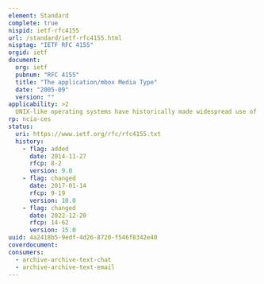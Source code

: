 ```yaml
---
element: Standard
complete: true
nispid: ietf-rfc4155
url: /standard/ietf-rfc4155.html
nisptag: "IETF RFC 4155"
orgid: ietf
document:
  org: ietf
  pubnum: "RFC 4155"
  title: "The application/mbox Media Type"
  date: "2005-09"
  version: ""
applicability: >2
  UNIX-like operating systems have historically made widespread use of mbox database files for a variety of local email purposes. In the common case, mbox files store linear sequences of one or more electronic mail messages, with local email clients treating the database as a logical folder of email messages.
rp: ncia-ces
status:
  uri: https://www.ietf.org/rfc/rfc4155.txt
  history: 
    - flag: added
      date: 2014-11-27
      rfcp: 8-2
      version: 9.0
    - flag: changed
      date: 2017-01-14
      rfcp: 9-19
      version: 10.0
    - flag: changed
      date: 2022-12-20
      rfcp: 14-62
      version: 15.0
uuid: 4a2418b5-9edf-4d26-8720-f546f8342e40
coverdocument:
consumers:
  - archive-archive-text-chat
  - archive-archive-text-email
---
```

